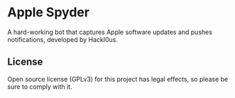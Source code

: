 # Apple Spyder
A hard-working bot that captures Apple software updates and pushes notifications, developed by Hackl0us.

## License
Open source license (GPLv3) for this project has legal effects, so please be sure to comply with it.